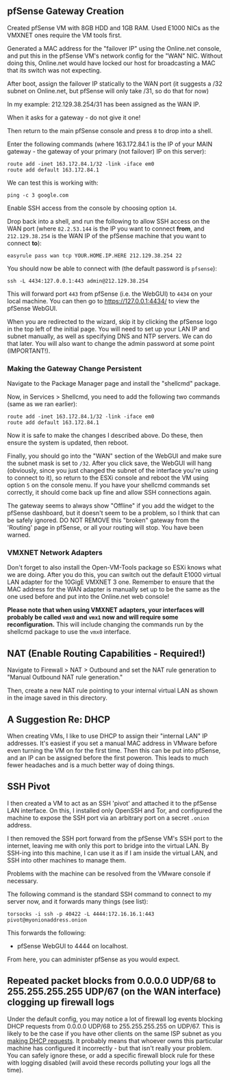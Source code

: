 ## pfSense Gateway Creation
Created pfSense VM with 8GB HDD and 1GB RAM. Used E1000 NICs as the VMXNET ones require the VM tools first.

Generated a MAC address for the "failover IP" using the Online.net console, and put this in the pfSense VM's network config for the "WAN" NIC. Without doing this, Online.net would have locked our host for broadcasting a MAC that its switch was not expecting.

After boot, assign the failover IP statically to the WAN port (it suggests a /32 subnet on Online.net, but pfSense will only take /31, so do that for now)

In my example: 212.129.38.254/31 has been assigned as the WAN IP.

When it asks for a gateway - do not give it one!

Then return to the main pfSense console and press `8` to drop into a shell.

Enter the following commands (where 163.172.84.1 is the IP of your MAIN gateway - the gateway of your primary (not failover) IP on this server):
```
route add -inet 163.172.84.1/32 -link -iface em0
route add default 163.172.84.1
```

We can test this is working with:
```
ping -c 3 google.com
```

Enable SSH access from the console by choosing option `14`.

Drop back into a shell, and run the following to allow SSH access on the WAN port (where `82.2.53.144` is the IP you want to connect **from**, and `212.129.38.254` is the WAN IP of the pfSense machine that you want to connect **to**):
```
easyrule pass wan tcp YOUR.HOME.IP.HERE 212.129.38.254 22
```

You should now be able to connect with (the default password is `pfsense`):
```
ssh -L 4434:127.0.0.1:443 admin@212.129.38.254
```

This will forward port `443` from pfSense (i.e. the WebGUI) to `4434` on your local machine. You can then go to https://127.0.0.1:4434/ to view the pfSense WebGUI.

When you are redirected to the wizard, skip it by clicking the pfSense logo in the top left of the initial page. You will need to set up your LAN IP and subnet manually, as well as specifying DNS and NTP servers. We can do that later. You will also want to change the admin password at some point (IMPORTANT!).


### Making the Gateway Change Persistent
Navigate to the Package Manager page and install the "shellcmd" package.

Now, in Services > Shellcmd, you need to add the following two commands (same as we ran earlier):
```
route add -inet 163.172.84.1/32 -link -iface em0
route add default 163.172.84.1
```

Now it is safe to make the changes I described above. Do these, then ensure the system is updated, then reboot.

Finally, you should go into the "WAN" section of the WebGUI and make sure the subnet mask is set to `/32`. After you click save, the WebGUI will hang (obviously, since you just changed the subnet of the interface you're using to connect to it), so return to the ESXi console and reboot the VM using option `5` on the console menu. If you have your shellcmd commands set correctly, it should come back up fine and allow SSH connections again.

The gateway seems to always show "Offline" if you add the widget to the pfSense dashboard, but it doesn't seem to be a problem, so I think that can be safely ignored. DO NOT REMOVE this "broken" gateway from the 'Routing' page in pfSense, or all your routing will stop. You have been warned.


### VMXNET Network Adapters
Don't forget to also install the Open-VM-Tools package so ESXi knows what we are doing. After you do this, you can switch out the default E1000 virtual LAN adapter for the 10GigE VMXNET 3 one. Remember to ensure that the MAC address for the WAN adapter is manually set up to be the same as the one used before and put into the Online.net web console!

**Please note that when using VMXNET adapters, your interfaces will probably be called `vmx0` and `vmx1` now and will require some reconfiguration.** This will include changing the commands run by the shellcmd package to use the `vmx0` interface.


## NAT (Enable Routing Capabilities - Required!)
Navigate to Firewall > NAT > Outbound and set the NAT rule generation to "Manual Outbound NAT rule generation."

Then, create a new NAT rule pointing to your internal virtual LAN as shown in the image saved in this directory.


## A Suggestion Re: DHCP
When creating VMs, I like to use DHCP to assign their "internal LAN" IP addresses. It's easiest if you set a manual MAC address in VMware before even turning the VM on for the first time. Then this can be put into pfSense, and an IP can be assigned before the first poweron. This leads to much fewer headaches and is a much better way of doing things.


## SSH Pivot
I then created a VM to act as an SSH 'pivot' and attached it to the pfSense LAN interface. On this, I installed only OpenSSH and Tor, and configured the machine to expose the SSH port via an arbitrary port on a secret `.onion` address.

I then removed the SSH port forward from the pfSense VM's SSH port to the internet, leaving me with only this port to bridge into the virtual LAN. By SSH-ing into this machine, I can use it as if I am inside the virtual LAN, and SSH into other machines to manage them.

Problems with the machine can be resolved from the VMware console if necessary.

The following command is the standard SSH command to connect to my server now, and it forwards many things (see list):
```
torsocks -i ssh -p 40422 -L 4444:172.16.16.1:443 pivot@myonionaddress.onion
```

This forwards the following:
* pfSense WebGUI to 4444 on localhost.

From here, you can administer pfSense as you would expect.


## Repeated packet blocks from  0.0.0.0 UDP/68 to 255.255.255.255 UDP/67 (on the WAN interface) clogging up firewall logs
Under the default config, you may notice a lot of firewall log events blocking DHCP requests from 0.0.0.0 UDP/68 to 255.255.255.255 on UDP/67. This is likely to be the case if you have other clients on the same ISP subnet as you [making DHCP requests](https://forum.pfsense.org/index.php?topic=108776.0). It probably means that whoever owns this particular machine has configured it incorrectly - but that isn't really your problem. You can safely ignore these, or add a specific firewall block rule for these with logging disabled (will avoid these records polluting your logs all the time).
